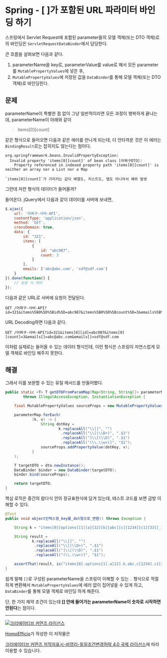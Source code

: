 # Spring - [ ]가 포함된 URL 파라미터 바인딩 하기

스프링에서 Servlet Request에 포함된 parameter들의 모델 객체(또는 DTO 객체)로의 바인딩은 `ServletRequestDataBinder`에서 담당한다.

큰 흐름을 살펴보면 다음과 같다.

1. parameterName을 key로, parameterValue를 value로 해서 모든 parameter를 `MutablePropertyValues`에 넣은 후, 
2. `MutablePropertyValues`에 저장된 값을 `DataBinder`를 통해 모델 객체(또는 DTO 객체)로 바인딩힌다.

## 문제

parameterName이 특별한 점 없이 그냥 일반적이라면 모든 과정이 행복하게 끝나는데, parameterName이 아래와 같이 

>items[0][count]

같은 형식으로 들어오면 다음과 같은 에러를 만나게 되는데, 더 안타까운 것은 이 에러는 `BindingResult`로는 잡히지도 않는다는 점이다.

```
org.springframework.beans.InvalidPropertyException: 
  Invalid property 'items[0][count]' of bean class [어쩌구DTO]: 
    Property referenced in indexed property path 'items[0][count]' is neither an array nor a List nor a Map

`items[0][count]`가 가리키는 값이 배열도, 리스트도, 맵도 아니라서 예외 발생
```

그런데 저런 형식의 데이터가 들어올까?

들어온다. jQuery에서 다음과 같이 데이터를 서버에 보내면,

```javascript
$.ajax({
    url: '어쩌구-서버-API',
    contentType: 'application/json',
    method: 'GET',
    crossDomain: true,
    data: {
        id: "321",
        items: [
            {
                id: "abc987",
                count: 3
            }
        ],
        emails: ['abc@abc.com', 'sdf@sdf.com']
    }
}).done(function() {
    // 성공 시 처리 
});
```

다음과 같은 URL로 서버에 요청이 전달된다.

```
GET /어쩌구-서버-API?id=321&items%5B0%5D%5Bid%5D=abc987&items%5B0%5D%5Bcount%5D=3&emails%5B%5D=abc%40abc.com&emails%5B%5D=sdf%40sdf.com
```

URL Decoding하면 다음과 같다.

```
GET /어쩌구-서버-API?id=321&items[0][id]=abc987&items[0][count]=3&emails[]=abc@abc.com&emails[]=sdf@sdf.com
```

이처럼 실제로는 들어올 수 있는 데이터 형식인데, 이런 형식은 스프링이 자연스럽게 모델 객체로 바인딩 해주지 못한다.

## 해결

그래서 이를 보완할 수 있는 유틸 메서드를 만들어봤다.

```java
public static <T> T getDTOFromParamMap(Map<String, String[]> parameterMap, Class<T> dto)
        throws IllegalAccessException, InstantiationException {

    final MutablePropertyValues sourceProps = new MutablePropertyValues();

    parameterMap.forEach(
            (k, v) -> {
                String dotKey =
                        k.replaceAll("\\[]", "")
                         .replaceAll("\\[(\\D+)", ".$1")
                         .replaceAll("]\\[(\\D)", ".$1")
                         .replaceAll("(\\.\\w+)]", "$1");
                sourceProps.addPropertyValue(dotKey, v);
            }
    );

    T targetDTO = dto.newInstance();
    DataBinder binder = new DataBinder(targetDTO);
    binder.bind(sourceProps);

    return targetDTO;
}
```

핵심 로직은 중간의 람다식 안의 정규표현식에 담겨 있는데, 테스트 코드를 보면 금방 이해할 수 있다.

```java
@Test
public void object인덱스형_key를_dot형으로_변환() throws Exception {

    String k = "items[0][options][1][a][12][b][abc][c][1234][c1][33][_1][___][99][a33][b3][aa3]";

    String result =
            k.replaceAll("\\[]", "")
             .replaceAll("\\[(\\D+)", ".$1")
             .replaceAll("]\\[(\\D)", ".$1")
             .replaceAll("(\\.\\w+)]", "$1");

    assertThat(result, is("items[0].options[1].a[12].b.abc.c[1234].c1[33]._1.___[99].a33.b3.aa3"));
}
```

쉽게 말해 `[]`로 구성된 parameterName을 스프링이 이해할 수 있는 `.` 형식으로 적절하게 변환해서 `MutablePropertyValues`에 에러 없이 집어넣을 수 있게 하고, `DataBinder`를 통해 모델 객체로 바인딩 하게 해준다.

단, 한 가지 제약 조건이 있는데 **[] 안에 들어가는 parameterName이 숫자로 시작하면 안된다**는 점이다.


----
<a rel="license" href="http://creativecommons.org/licenses/by-nc-sa/4.0/"><img alt="크리에이티브 커먼즈 라이선스" style="border-width:0" src="https://i.creativecommons.org/l/by-nc-sa/4.0/88x31.png" /></a>

<a href='https://www.facebook.com/hanmomhanda' target='_blank'>HomoEfficio</a>가 작성한 이 저작물은

<a rel="license" href="http://creativecommons.org/licenses/by-nc-sa/4.0/">크리에이티브 커먼즈 저작자표시-비영리-동일조건변경허락 4.0 국제 라이선스</a>에 따라 이용할 수 있습니다.
